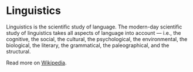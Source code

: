 # Linguistics

Linguistics is the scientific study of language. The modern-day scientific study of linguistics takes all aspects of language into account — i.e., the cognitive, the social, the cultural, the psychological, the environmental, the biological, the literary, the grammatical, the paleographical, and the structural.

Read more on [Wikipedia](https://en.wikipedia.org/wiki/Linguistics).
